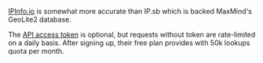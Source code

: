[IPInfo.io](https://IPInfo.io) is somewhat more accurate than IP.sb which is backed MaxMind's GeoLite2 database.

The [API access token](https://ipinfo.io/account/token) is optional, but requests without token are rate-limited on a daily basis. After signing up, their free plan provides with 50k lookups quota per month.
